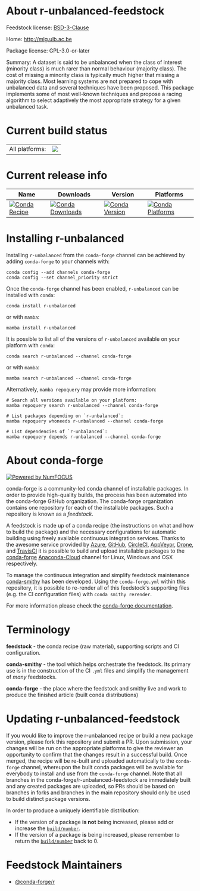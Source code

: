 About r-unbalanced-feedstock
============================

Feedstock license: [BSD-3-Clause](https://github.com/conda-forge/r-unbalanced-feedstock/blob/main/LICENSE.txt)

Home: http://mlg.ulb.ac.be

Package license: GPL-3.0-or-later

Summary: A dataset is said to be unbalanced when the class of interest (minority class) is much rarer than normal behaviour (majority class). The cost of missing a minority class is typically much higher that missing a majority class. Most learning systems are not prepared to cope with unbalanced data and several techniques have been proposed. This package implements some of most well-known techniques and propose a racing algorithm to select adaptively the most appropriate strategy for a given unbalanced task.

Current build status
====================


<table><tr><td>All platforms:</td>
    <td>
      <a href="https://dev.azure.com/conda-forge/feedstock-builds/_build/latest?definitionId=9883&branchName=main">
        <img src="https://dev.azure.com/conda-forge/feedstock-builds/_apis/build/status/r-unbalanced-feedstock?branchName=main">
      </a>
    </td>
  </tr>
</table>

Current release info
====================

| Name | Downloads | Version | Platforms |
| --- | --- | --- | --- |
| [![Conda Recipe](https://img.shields.io/badge/recipe-r--unbalanced-green.svg)](https://anaconda.org/conda-forge/r-unbalanced) | [![Conda Downloads](https://img.shields.io/conda/dn/conda-forge/r-unbalanced.svg)](https://anaconda.org/conda-forge/r-unbalanced) | [![Conda Version](https://img.shields.io/conda/vn/conda-forge/r-unbalanced.svg)](https://anaconda.org/conda-forge/r-unbalanced) | [![Conda Platforms](https://img.shields.io/conda/pn/conda-forge/r-unbalanced.svg)](https://anaconda.org/conda-forge/r-unbalanced) |

Installing r-unbalanced
=======================

Installing `r-unbalanced` from the `conda-forge` channel can be achieved by adding `conda-forge` to your channels with:

```
conda config --add channels conda-forge
conda config --set channel_priority strict
```

Once the `conda-forge` channel has been enabled, `r-unbalanced` can be installed with `conda`:

```
conda install r-unbalanced
```

or with `mamba`:

```
mamba install r-unbalanced
```

It is possible to list all of the versions of `r-unbalanced` available on your platform with `conda`:

```
conda search r-unbalanced --channel conda-forge
```

or with `mamba`:

```
mamba search r-unbalanced --channel conda-forge
```

Alternatively, `mamba repoquery` may provide more information:

```
# Search all versions available on your platform:
mamba repoquery search r-unbalanced --channel conda-forge

# List packages depending on `r-unbalanced`:
mamba repoquery whoneeds r-unbalanced --channel conda-forge

# List dependencies of `r-unbalanced`:
mamba repoquery depends r-unbalanced --channel conda-forge
```


About conda-forge
=================

[![Powered by
NumFOCUS](https://img.shields.io/badge/powered%20by-NumFOCUS-orange.svg?style=flat&colorA=E1523D&colorB=007D8A)](https://numfocus.org)

conda-forge is a community-led conda channel of installable packages.
In order to provide high-quality builds, the process has been automated into the
conda-forge GitHub organization. The conda-forge organization contains one repository
for each of the installable packages. Such a repository is known as a *feedstock*.

A feedstock is made up of a conda recipe (the instructions on what and how to build
the package) and the necessary configurations for automatic building using freely
available continuous integration services. Thanks to the awesome service provided by
[Azure](https://azure.microsoft.com/en-us/services/devops/), [GitHub](https://github.com/),
[CircleCI](https://circleci.com/), [AppVeyor](https://www.appveyor.com/),
[Drone](https://cloud.drone.io/welcome), and [TravisCI](https://travis-ci.com/)
it is possible to build and upload installable packages to the
[conda-forge](https://anaconda.org/conda-forge) [Anaconda-Cloud](https://anaconda.org/)
channel for Linux, Windows and OSX respectively.

To manage the continuous integration and simplify feedstock maintenance
[conda-smithy](https://github.com/conda-forge/conda-smithy) has been developed.
Using the ``conda-forge.yml`` within this repository, it is possible to re-render all of
this feedstock's supporting files (e.g. the CI configuration files) with ``conda smithy rerender``.

For more information please check the [conda-forge documentation](https://conda-forge.org/docs/).

Terminology
===========

**feedstock** - the conda recipe (raw material), supporting scripts and CI configuration.

**conda-smithy** - the tool which helps orchestrate the feedstock.
                   Its primary use is in the construction of the CI ``.yml`` files
                   and simplify the management of *many* feedstocks.

**conda-forge** - the place where the feedstock and smithy live and work to
                  produce the finished article (built conda distributions)


Updating r-unbalanced-feedstock
===============================

If you would like to improve the r-unbalanced recipe or build a new
package version, please fork this repository and submit a PR. Upon submission,
your changes will be run on the appropriate platforms to give the reviewer an
opportunity to confirm that the changes result in a successful build. Once
merged, the recipe will be re-built and uploaded automatically to the
`conda-forge` channel, whereupon the built conda packages will be available for
everybody to install and use from the `conda-forge` channel.
Note that all branches in the conda-forge/r-unbalanced-feedstock are
immediately built and any created packages are uploaded, so PRs should be based
on branches in forks and branches in the main repository should only be used to
build distinct package versions.

In order to produce a uniquely identifiable distribution:
 * If the version of a package **is not** being increased, please add or increase
   the [``build/number``](https://docs.conda.io/projects/conda-build/en/latest/resources/define-metadata.html#build-number-and-string).
 * If the version of a package **is** being increased, please remember to return
   the [``build/number``](https://docs.conda.io/projects/conda-build/en/latest/resources/define-metadata.html#build-number-and-string)
   back to 0.

Feedstock Maintainers
=====================

* [@conda-forge/r](https://github.com/conda-forge/r/)

